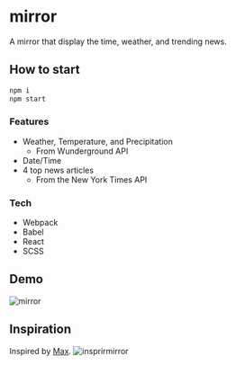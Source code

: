# mirror

A mirror that display the time, weather, and trending news.

## How to start
```sh
npm i
npm start
```

### Features
- Weather, Temperature, and Precipitation
  - From Wunderground API
- Date/Time
- 4 top news articles
  - From the New York Times API

### Tech
- Webpack
- Babel
- React
- SCSS

## Demo

![mirror](https://cloud.githubusercontent.com/assets/744973/20046038/ceeea27c-a45a-11e6-9467-704fe6350292.gif)

## Inspiration

Inspired by [Max](https://medium.com/@maxbraun/my-bathroom-mirror-is-smarter-than-yours-94b21c6671ba#.lwdlzqldw).
![insprirmirror](https://cloud.githubusercontent.com/assets/744973/20046075/19eb834e-a45b-11e6-81db-913c94b65a81.jpeg)
